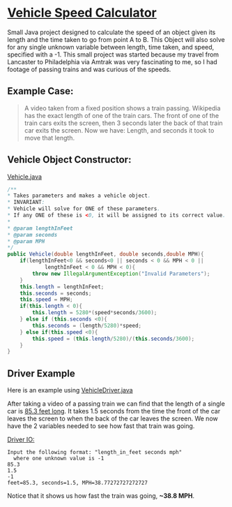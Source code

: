 # [Vehicle Speed Calculator](https://github.com/MattFossett/vehicle-speed-calculator)

Small Java project designed to calculate the speed of an object given its length and the 
time taken to go from point A to B. 
This Object will also solve for any single unknown variable between length, time taken, and speed, specified with a -1.
This small project was started because my travel from Lancaster to Philadelphia
via Amtrak was very fascinating to me, so I had footage of passing trains and was curious of the speeds. 

## Example Case:
> A video taken from a fixed position shows a train passing. Wikipedia has the exact length of one of the train cars. The front of one of the train cars exits the screen, then 3 seconds later the back of that train car exits the screen. 
Now we have: Length, and seconds it took to move that length.

## Vehicle Object Constructor:
[Vehicle.java](https://github.com/MattFossett/Vehicle-Speed-Calculator/blob/master/Vehicle.java)
```java
/**
* Takes parameters and makes a vehicle object. 
* INVARIANT: 
* Vehicle will solve for ONE of these parameters. 
* If any ONE of these is <0, it will be assigned to its correct value. 
* 
* @param lengthInFeet 
* @param seconds
* @param MPH
*/
public Vehicle(double lengthInFeet, double seconds,double MPH){
    if(lengthInFeet<0 && seconds<0 || seconds < 0 && MPH < 0 ||
            lengthInFeet < 0 && MPH < 0){
        throw new IllegalArgumentException("Invalid Parameters");
    }
    this.length = lengthInFeet;
    this.seconds = seconds;
    this.speed = MPH;
    if(this.length < 0){
        this.length = 5280*(speed*seconds/3600);
    } else if (this.seconds <0){
        this.seconds = (length/5280)*speed;
    } else if(this.speed <0){
        this.speed = (this.length/5280)/(this.seconds/3600);
    }
}
```

## Driver Example
Here is an example using [VehicleDriver.java](https://github.com/MattFossett/Vehicle-Speed-Calculator/blob/master/VehicleDriver.java)

After taking a video of a passing train we can find that the length of a single car is [85.3 feet long](https://en.wikipedia.org/wiki/Amfleet). 
It takes 1.5 seconds from the time the front of the car leaves the screen to when the back of the car leaves the screen. 
We now have the 2 variables needed to see how fast that train was going. 

[Driver IO:](https://github.com/MattFossett/Vehicle-Speed-Calculator/blob/master/VehicleDriver.java)

```shell
Input the following format: "length_in_feet seconds mph"
  where one unknown value is -1 
85.3 
1.5
-1 
feet=85.3, seconds=1.5, MPH=38.77272727272727
```

Notice that it shows us how fast the train was going, **~38.8 MPH**. 
